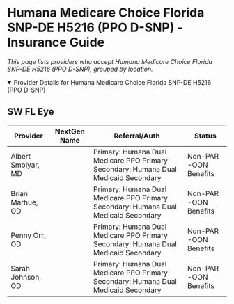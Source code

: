 # Humana Medicare Choice Florida SNP-DE H5216 (PPO D-SNP) - Insurance Guide

*This page lists providers who accept Humana Medicare Choice Florida SNP-DE H5216 (PPO D-SNP), grouped by location.*

<details open><summary>Provider Details for Humana Medicare Choice Florida SNP-DE H5216 (PPO D-SNP)</summary>

## SW FL Eye

| Provider | NextGen Name | Referral/Auth | Status |
|----------|-------------|--------------|--------|
| Albert Smolyar, MD |  | Primary: Humana Dual Medicare PPO Primary                                                 Secondary: Humana Dual Medicaid Secondary | Non-PAR -OON Benefits |
| Brian Marhue, OD |  | Primary: Humana Dual Medicare PPO Primary                                                 Secondary: Humana Dual Medicaid Secondary | Non-PAR -OON Benefits |
| Penny Orr, OD |  | Primary: Humana Dual Medicare PPO Primary                                                 Secondary: Humana Dual Medicaid Secondary | Non-PAR -OON Benefits |
| Sarah Johnson, OD |  | Primary: Humana Dual Medicare PPO Primary                                                 Secondary: Humana Dual Medicaid Secondary | Non-PAR -OON Benefits |

</details>

